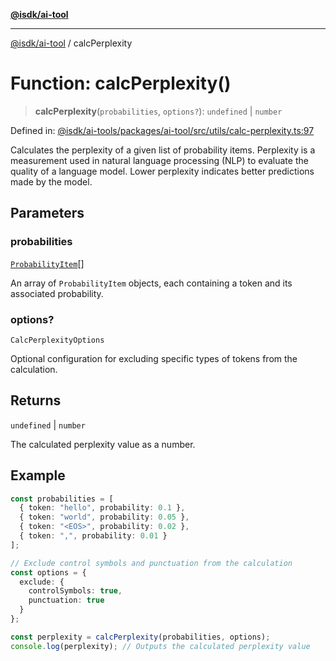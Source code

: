[**@isdk/ai-tool**](../README.md)

***

[@isdk/ai-tool](../globals.md) / calcPerplexity

# Function: calcPerplexity()

> **calcPerplexity**(`probabilities`, `options?`): `undefined` \| `number`

Defined in: [@isdk/ai-tools/packages/ai-tool/src/utils/calc-perplexity.ts:97](https://github.com/isdk/ai-tool.js/blob/d0765f898f217d97c57c6949502b4a7bef5dce5e/src/utils/calc-perplexity.ts#L97)

Calculates the perplexity of a given list of probability items.
Perplexity is a measurement used in natural language processing (NLP)
to evaluate the quality of a language model. Lower perplexity indicates
better predictions made by the model.

## Parameters

### probabilities

[`ProbabilityItem`](../interfaces/ProbabilityItem.md)[]

An array of `ProbabilityItem` objects, each containing
                       a token and its associated probability.

### options?

`CalcPerplexityOptions`

Optional configuration for excluding specific types of tokens
                 from the calculation.

## Returns

`undefined` \| `number`

The calculated perplexity value as a number.

## Example

```typescript
const probabilities = [
  { token: "hello", probability: 0.1 },
  { token: "world", probability: 0.05 },
  { token: "<EOS>", probability: 0.02 },
  { token: ",", probability: 0.01 }
];

// Exclude control symbols and punctuation from the calculation
const options = {
  exclude: {
    controlSymbols: true,
    punctuation: true
  }
};

const perplexity = calcPerplexity(probabilities, options);
console.log(perplexity); // Outputs the calculated perplexity value
```
